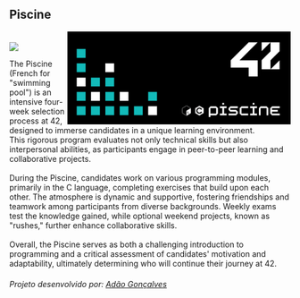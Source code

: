 ## Piscine

<img align="right" src="./Piscine42.png" width="400"/>
<br/>
<img align="center" src="https://img.shields.io/badge/status-finished-success?color=%2312bab9&style=flat-square"/>

The Piscine (French for "swimming pool") is an intensive four-week selection process at 42, designed to immerse candidates in a unique learning environment. <br/>
This rigorous program evaluates not only technical skills but also interpersonal abilities, as participants engage in peer-to-peer learning and collaborative projects. <br/>
<br/>
During the Piscine, candidates work on various programming modules, primarily in the C language, completing exercises that build upon each other. The atmosphere is dynamic and supportive, fostering friendships and teamwork among participants from diverse backgrounds. Weekly exams test the knowledge gained, while optional weekend projects, known as "rushes," further enhance collaborative skills. 
<br/>
<br/>
Overall, the Piscine serves as both a challenging introduction to programming and a critical assessment of candidates' motivation and adaptability, ultimately determining who will continue their journey at 42.


###### Projeto desenvolvido por: [Adão Gonçalves](https://github.com/AdaoG0n)